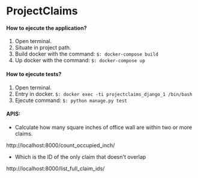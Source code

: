 # ProjectClaims

#### How to ejecute the application?

1. Open terminal.
2. Situate in project path.
3. Build docker with the command:
`$: docker-compose build`
4. Up docker with the command:
`$: docker-compose up`

#### How to ejecute tests?
1. Open terminal.
2. Entry in docker.
`$: docker exec -ti projectclaims_django_1 /bin/bash`
3.  Ejecute command:
`$: python manage.py test`

#### APIS:
- Calculate how many square inches of office wall are within two or more claims.

http://localhost:8000/count_occupied_inch/
- Which is the ID of the only claim that doesn't overlap

http://localhost:8000/list_full_claim_ids/
